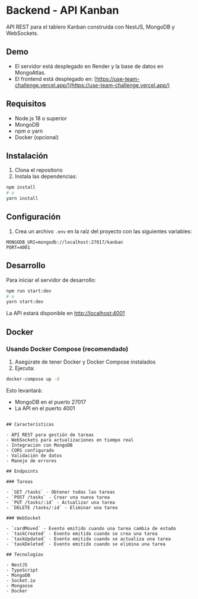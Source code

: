 # Backend - API Kanban

API REST para el tablero Kanban construida con NestJS, MongoDB y WebSockets.

## Demo

- El servidor está desplegado en Render y la base de datos en MongoAtlas.
- El frontend está desplegado en: [https://use-team-challenge.vercel.app/](https://use-team-challenge.vercel.app/)

## Requisitos

- Node.js 18 o superior
- MongoDB
- npm o yarn
- Docker (opcional)

## Instalación

1. Clona el repositorio
2. Instala las dependencias:
```bash
npm install
# o
yarn install
```

## Configuración

1. Crea un archivo `.env` en la raíz del proyecto con las siguientes variables:

```env
MONGODB_URI=mongodb://localhost:27017/kanban
PORT=4001
```

## Desarrollo

Para iniciar el servidor de desarrollo:

```bash
npm run start:dev
# o
yarn start:dev
```

La API estará disponible en [http://localhost:4001](http://localhost:4001)

## Docker

### Usando Docker Compose (recomendado)

1. Asegúrate de tener Docker y Docker Compose instalados
2. Ejecuta:
```bash
docker-compose up -d
```

Esto levantará:
- MongoDB en el puerto 27017
- La API en el puerto 4001

```

## Características

- API REST para gestión de tareas
- WebSockets para actualizaciones en tiempo real
- Integración con MongoDB
- CORS configurado
- Validación de datos
- Manejo de errores

## Endpoints

### Tareas

- `GET /tasks` - Obtener todas las tareas
- `POST /tasks` - Crear una nueva tarea
- `PUT /tasks/:id` - Actualizar una tarea
- `DELETE /tasks/:id` - Eliminar una tarea

### WebSocket

- `cardMoved` - Evento emitido cuando una tarea cambia de estado
- `taskCreated` - Evento emitido cuando se crea una tarea
- `taskUpdated` - Evento emitido cuando se actualiza una tarea
- `taskDeleted` - Evento emitido cuando se elimina una tarea

## Tecnologías

- NestJS
- TypeScript
- MongoDB
- Socket.io
- Mongoose
- Docker
